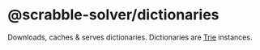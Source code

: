 # @scrabble-solver/dictionaries

Downloads, caches & serves dictionaries. Dictionaries are [Trie](https://github.com/kamilmielnik/trie) instances.
